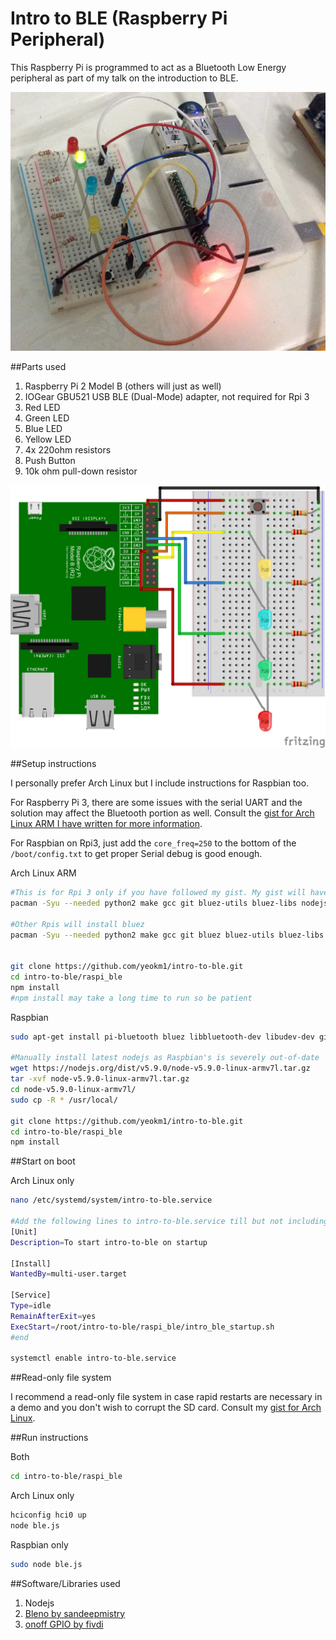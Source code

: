 Intro to BLE (Raspberry Pi Peripheral)
=============

This Raspberry Pi is programmed to act as a Bluetooth Low Energy peripheral as part of my talk on the introduction to BLE.

![Screen](misc/front.jpg)

##Parts used
1. Raspberry Pi 2 Model B (others will just as well)
2. IOGear GBU521 USB BLE (Dual-Mode) adapter, not required for Rpi 3
3. Red LED
4. Green LED
5. Blue LED
6. Yellow LED
7. 4x 220ohm resistors
8. Push Button
9. 10k ohm pull-down resistor

![Screen](misc/schematic.png)

##Setup instructions

I personally prefer Arch Linux but I include instructions for Raspbian too. 

For Raspberry Pi 3, there are some issues with the serial UART and the solution may affect the Bluetooth portion as well. Consult the [gist for Arch Linux ARM I have written for more information](https://gist.github.com/yeokm1/d6c3ca927919c61257cd). 

For Raspbian on Rpi3, just add the `core_freq=250` to the bottom of the `/boot/config.txt` to get proper Serial debug is good enough.

Arch Linux ARM
```bash
#This is for Rpi 3 only if you have followed my gist. My gist will have installed a patched version of bluez.
pacman -Syu --needed python2 make gcc git bluez-utils bluez-libs nodejs npm

#Other Rpis will install bluez
pacman -Syu --needed python2 make gcc git bluez bluez-utils bluez-libs nodejs npm


git clone https://github.com/yeokm1/intro-to-ble.git
cd intro-to-ble/raspi_ble
npm install
#npm install may take a long time to run so be patient
```

Raspbian
```bash
sudo apt-get install pi-bluetooth bluez libbluetooth-dev libudev-dev git 

#Manually install latest nodejs as Raspbian's is severely out-of-date
wget https://nodejs.org/dist/v5.9.0/node-v5.9.0-linux-armv7l.tar.gz
tar -xvf node-v5.9.0-linux-armv7l.tar.gz
cd node-v5.9.0-linux-armv7l/
sudo cp -R * /usr/local/

git clone https://github.com/yeokm1/intro-to-ble.git
cd intro-to-ble/raspi_ble
npm install
```

##Start on boot

Arch Linux only

```bash
nano /etc/systemd/system/intro-to-ble.service

#Add the following lines to intro-to-ble.service till but not including #end
[Unit]
Description=To start intro-to-ble on startup

[Install]
WantedBy=multi-user.target

[Service]
Type=idle
RemainAfterExit=yes
ExecStart=/root/intro-to-ble/raspi_ble/intro_ble_startup.sh
#end

systemctl enable intro-to-ble.service
```

##Read-only file system

I recommend a read-only file system in case rapid restarts are necessary in a demo and you don't wish to corrupt the SD card. Consult my [gist for Arch Linux](https://gist.github.com/yeokm1/8b0ffc03e622ce011010).

##Run instructions

Both
```bash
cd intro-to-ble/raspi_ble
```

Arch Linux only
```bash
hciconfig hci0 up
node ble.js
```

Raspbian only
```bash
sudo node ble.js
```

##Software/Libraries used
1. Nodejs
2. [Bleno by sandeepmistry](https://github.com/sandeepmistry/bleno)
3. [onoff GPIO by fivdi](https://github.com/fivdi/onoff)
